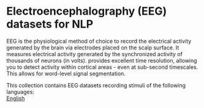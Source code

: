 # Electroencephalography (EEG) datasets for NLP

EEG is the physiological method of choice to record the electrical activity generated by the brain via electrodes placed on the scalp surface. It measures electrical activity generated by the synchronized activity of thousands of neurons (in volts). provides excellent time resolution, allowing you to detect activity within cortical areas - even at sub-second timescales. This allows for word-level signal segmentation.

This collection contains EEG datasets recording stimuli of the following languages:  
[English](https://github.com/norahollenstein/cognitiveNLP-dataCollection/blob/master/eeg/english/README.md#english-eeg-datasets-for-nlp)

